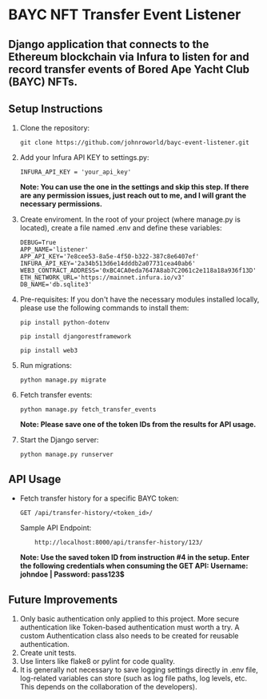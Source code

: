 # BAYC NFT Transfer Event Listener
## Django application that connects to the Ethereum blockchain via Infura to listen for and record transfer events of Bored Ape Yacht Club (BAYC) NFTs.

## Setup Instructions

1. Clone the repository:
    ```
    git clone https://github.com/johnroworld/bayc-event-listener.git
    ```
    
2. Add your Infura API KEY to settings.py:
    ```
    INFURA_API_KEY = 'your_api_key'
    ```
    **Note: You can use the one in the settings and skip this step. If there are any permission issues, just reach out to me, and I will grant the necessary permissions.**
3. Create enviroment. In the root of your project (where manage.py is located), create a file named .env and define these variables:
    ```
    DEBUG=True
    APP_NAME='listener'
    APP_API_KEY='7e8cee53-8a5e-4f50-b322-387c8e6407ef'
    INFURA_API_KEY='2a34b513d6e14dddb2a07731cea40ab6'
    WEB3_CONTRACT_ADDRESS='0xBC4CA0eda7647A8ab7C2061c2e118a18a936f13D'
    ETH_NETWORK_URL='https://mainnet.infura.io/v3'
    DB_NAME='db.sqlite3'
    ```
4. Pre-requisites: If you don't have the necessary modules installed locally, please use the following commands to install them:
    ```
    pip install python-dotenv
    ```
    ```
    pip install djangorestframework
    ```
    ```
    pip install web3
    ```
5. Run migrations:
    ```
    python manage.py migrate
    ```
    
6. Fetch transfer events:
    ```
    python manage.py fetch_transfer_events
    ```
    **Note: Please save one of the token IDs from the results for API usage.**
   
7. Start the Django server:
    ```
    python manage.py runserver
    ```

## API Usage
* Fetch transfer history for a specific BAYC token:
    ```
    GET /api/transfer-history/<token_id>/
    ```
    Sample API Endpoint:
    ```
        http://localhost:8000/api/transfer-history/123/
    ```
    **Note: Use the saved token ID from instruction #4 in the setup. Enter the following credentials when consuming the GET API: Username: johndoe | Password: pass123$**


## Future Improvements

1. Only basic authentication only applied to this project. More secure authentication like Token-based authentication must worth a try. A custom Authentication class also needs to be created for reusable authentication.
2. Create unit tests.
3. Use linters like flake8 or pylint for code quality.
4. It is generally not necessary to save logging settings directly in .env file, log-related variables can store (such as log file paths, log levels, etc. This depends on the collaboration of the developers).
